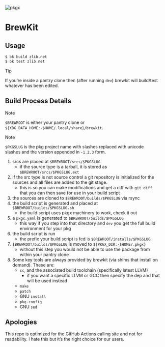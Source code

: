 ![pkgx](https://pkgx.dev/banner.png)

# BrewKit

## Usage

```sh
$ bk build zlib.net
$ bk test zlib.net
```

> [!TIP]
> If you’re inside a pantry clone then (after running `dev`) brewkit will
> build/test whatever has been edited.

## Build Process Details

> [!NOTE]
> `$BREWROOT` is either your pantry clone or
> `${XDG_DATA_HOME:-$HOME/.local/share}/brewkit`.

> [!NOTE]
> `$PKGSLUG` is the pkg project name with slashes replaced with unicode
> slashes and the version appended in `-1.2.3` form.

1. srcs are placed at `$BREWROOT/srcs/$PKGSLUG`
   * if the source type is a tarball, it is stored as `$BREWROOT/srcs/$PKGSLUG.ext`
2. if the src type is not source control a git repository is initialized for
   the sources and all files are added to the git stage.
   * this is so you can make modifications and get a diff with `git diff` that
     you can then save for use in your build script
3. the sources are cloned to `$BREWROOT/builds/$PKGSLUG` via rsync
4. the build script is generated and placed at `$BREWROOT/builds/$PKGSLUG.sh`
   * the build script uses pkgx machinery to work, check it out
5. a `pkgx.yaml` is generated to `$BREWROOT/builds/$PKGSLUG`
   * this way if you step into that directory and `dev` you get the full build
     environment for your pkg
6. the build script is run
   * the prefix your build script is fed is `$BREWROOT/installs/$PKGSLUG`
7. `$BREWROOT/builds/$PKGSLUG` is moved to `${PKGX_DIR:-$HOME/.pkgx}`
   * without this step you would not be able to use the package from within
     your pantry clone
8. Some key tools are always provided by brewkit (via shims that install on
   demand). These are:
   * `cc`, and the associated build toolchain (specifically latest LLVM)
     * if you want a specific LLVM or GCC then specify the dep and that will
       be used instead
   * `make`
   * `patch`
   * GNU `install`
   * `pkg-config`
   * GNU `sed`

## Apologies

This repo is optimized for the GitHub Actions calling site and not for
readability. I hate this but it’s the right choice for our users.
